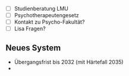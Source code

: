- [ ] Studienberatung LMU
- [ ] Psychotherapeutengesetz
- [ ] Kontakt zu Psycho-Fakultät?
- [ ] Lisa Fragen?

## Neues System
- Übergangsfrist bis 2032 (mit Härtefall 2035)
- 